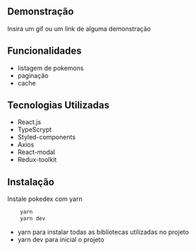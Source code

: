 
## Demonstração

Insira um gif ou um link de alguma demonstração


## Funcionalidades

- listagem de pokemons
- paginação
- cache


## Tecnologias Utilizadas
- React.js
- TypeScrypt
- Styled-components
- Axios
- React-modal
- Redux-toolkit
## Instalação

Instale pokedex com yarn

```bash
    yarn  
    yarn dev
```
- yarn para instalar todas as bibliotecas utilizadas no projeto
- yarn dev para inicial o projeto